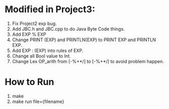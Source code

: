 # Modified in Project3: 

1. Fix Project2 exp bug.
2. Add JBC.h and JBC.cpp to do Java Byte Code things.
3. Add EXP % EXP
4. Change PRINT (EXP) and PRINTLN(EXP) to PRINT EXP and PRINTLN EXP.
5. Add EXP : (EXP) into rules of EXP.
6. Change all Bool value to Int.
7. Change Lex OP_arith from [-%+*/] to [\-\%\+\*\/] to avoid problem happen.

# How to Run

1. make
2. make run file={filename}
